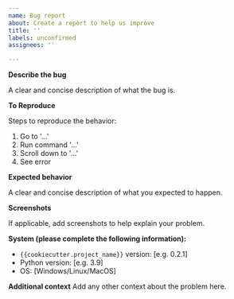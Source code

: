 ```yaml
---
name: Bug report
about: Create a report to help us improve
title: ''
labels: unconfirmed
assignees: ''

---
```


**Describe the bug**

A clear and concise description of what the bug is.

**To Reproduce**

Steps to reproduce the behavior:
1. Go to '...'
2. Run command '...'
3. Scroll down to '...'
4. See error

**Expected behavior**

A clear and concise description of what you expected to happen.

**Screenshots**

If applicable, add screenshots to help explain your problem.

**System (please complete the following information):**

- `{{cookiecutter.project_name}}` version: [e.g. 0.2.1]
- Python version: [e.g. 3.9]
- OS: [Windows/Linux/MacOS]

**Additional context**
Add any other context about the problem here.
